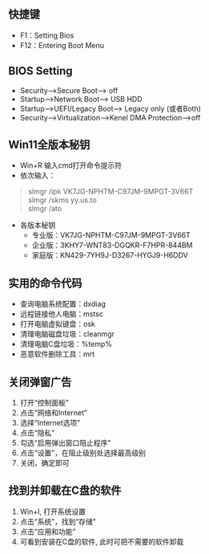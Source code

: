## 快捷键
- F1：Setting Bios
- F12：Entering Boot Menu

## BIOS Setting
- Security-->Secure Boot--> off
- Startup-->Network Boot--> USB HDD
- Startup-->UEFI/Legacy Boot--> Legacy only (或者Both)
- Security-->Virtualization-->Kenel DMA Protection-->off

## Win11全版本秘钥
- Win+R 输入cmd打开命令提示符
- 依次输入：
> slmgr /ipk VK7JG-NPHTM-C97JM-9MPGT-3V66T  
> slmgr /skms yy.us.to  
> slmgr /ato  
- 各版本秘钥
  - 专业版：VK7JG-NPHTM-C97JM-9MPGT-3V66T
  - 企业版：3KHY7-WNT83-DGQKR-F7HPR-844BM
  - 家庭版：KN429-7YH9J-D3267-HYGJ9-H6DDV

## 实用的命令代码
- 查询电脑系统配置：dxdiag
- 远程链接他人电脑：mstsc
- 打开电脑虚拟键盘：osk
- 清理电脑磁盘垃圾：cleanmgr
- 清理电脑C盘垃圾：%temp%
- 恶意软件删除工具：mrt

## 关闭弹窗广告
1. 打开“控制面板”
2. 点击“网络和Internet”
3. 选择“Internet选项”
4. 点击“隐私”
5. 勾选“启用弹出窗口阻止程序”
6. 点击“设置”，在阻止级别处选择最高级别
8. 关闭，确定即可

## 找到并卸载在C盘的软件
1. Win+I, 打开系统设置
2. 点击“系统”，找到“存储”
3. 点击“应用和功能”
4. 可看到安装在C盘的软件, 此时可把不需要的软件卸载
